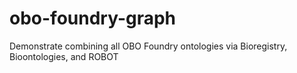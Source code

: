 # obo-foundry-graph
Demonstrate combining all OBO Foundry ontologies via Bioregistry, Bioontologies, and ROBOT

